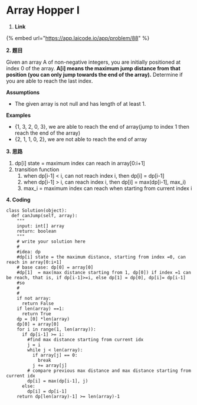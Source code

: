 # Array Hopper I

1. **Link**

{% embed url="https://app.laicode.io/app/problem/88" %}



**2. 题目**

Given an array A of non-negative integers, you are initially positioned at index 0 of the array. **A\[i\] means the maximum jump distance from that position \(you can only jump towards the end of the array\).** Determine if you are able to reach the last index.

**Assumptions**

* The given array is not null and has length of at least 1.

**Examples**

* {1, 3, 2, 0, 3}, we are able to reach the end of array\(jump to index 1 then reach the end of the array\)
* {2, 1, 1, 0, 2}, we are not able to reach the end of array



**3. 思路**

1. dp\[i\]  state = maximum index can reach in array\[0:i+1\]
2. transition function
   1. when dp\[i-1\] &lt; i, can not reach index i, then dp\[i\] = dp\[i-1\]
   2. when dp\[i-1\] &gt; i, can reach index i, then dp\[i\] = max\(dp\[i-1\], max\_i\)
   3. max\_i = maximum index can reach when starting from current index i

**4. Coding**

```text
class Solution(object):
  def canJump(self, array):
    """
    input: int[] array
    return: boolean
    """
    # write your solution here
    #
    #idea: dp
    #dp[i] state = the maximum distance, starting from index =0, can reach in array[0:i+1]
    # base case: dp[0] = array[0]
    #dp[1]  = max(max distance starting from 1, dp[0]) if index =1 can be reach, that is, if dp[i-1]>=i, else dp[1] = dp[0], dp[i]= dp[i-1] 
    #so
    #
    #
    if not array:
      return False
    if len(array) ==1:
      return True
    dp = [0] *len(array)
    dp[0] = array[0]
    for i in range(1, len(array)):
      if dp[i-1] >= i:
        #find max distance starting from current idx
        j = i
        while j < len(array):
          if array[j] == 0:
            break
          j += array[j]
        # compare previous max distance and max distance starting from current idx
        dp[i] = max(dp[i-1], j)
      else:
        dp[i] = dp[i-1]
    return dp[len(array)-1] >= len(array)-1

    

```



